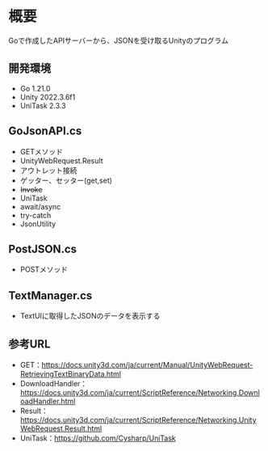 # 概要
Goで作成したAPIサーバーから、JSONを受け取るUnityのプログラム

## 開発環境
- Go 1.21.0
- Unity 2022.3.6f1
- UniTask 2.3.3

## GoJsonAPI.cs
- GETメソッド
- UnityWebRequest.Result
- アウトレット接続
- ゲッター、セッター(get,set)
- ~~Invoke~~
- UniTask
- await/async
- try-catch
- JsonUtility

## PostJSON.cs
- POSTメソッド

## TextManager.cs
- TextUIに取得したJSONのデータを表示する

## 参考URL
- GET：https://docs.unity3d.com/ja/current/Manual/UnityWebRequest-RetrievingTextBinaryData.html
- DownloadHandler：https://docs.unity3d.com/ja/current/ScriptReference/Networking.DownloadHandler.html
- Result：https://docs.unity3d.com/ja/current/ScriptReference/Networking.UnityWebRequest.Result.html
- UniTask：https://github.com/Cysharp/UniTask
